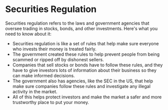 # Securities Regulation

Securities regulation refers to the laws and government agencies that oversee trading in stocks, bonds, and other investments. Here's what you need to know about it:

* Securities regulation is like a set of rules that help make sure everyone who invests their money is treated fairly.
* The government created these rules to help prevent people from being scammed or ripped off by dishonest sellers.
* Companies that sell stocks or bonds have to follow these rules, and they have to give investors lots of information about their business so they can make informed decisions.
* The government also has agencies, like the SEC in the US, that help make sure companies follow these rules and investigate any illegal activity in the market.
* All of this helps protect investors and make the market a safer and more trustworthy place to put your money.
